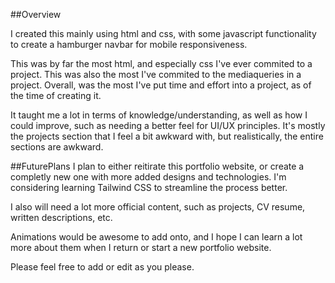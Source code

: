 ##Overview

I created this mainly using html and css, with some javascript functionality to create a hamburger navbar for mobile responsiveness.

This was by far the most html, and especially css I've ever commited to a project. This was also the most I've commited to the mediaqueries in a project. Overall, was the most I've put time and effort into a project, as of the time of creating it. 

It taught me a lot in terms of knowledge/understanding, as well as how I could improve, such as needing a better feel for UI/UX principles. It's mostly the projects section that I feel a bit awkward with, but realistically, the entire sections are awkward.

##FuturePlans
I plan to either reitirate this portfolio website, or create a completly new one with more added designs and technologies. I'm considering learning Tailwind CSS to streamline the process better. 

I also will need a lot more official content, such as projects, CV resume, written descriptions, etc. 

Animations would be awesome to add onto, and I hope I can learn a lot more about them when I return or start a new portfolio website.

Please feel free to add or edit as you please.
